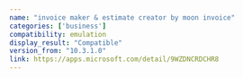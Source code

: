 ```yaml
---
name: "invoice maker & estimate creator by moon invoice"
categories: ['business']
compatibility: emulation
display_result: "Compatible"
version_from: "10.3.1.0"
link: https://apps.microsoft.com/detail/9WZDNCRDCHR8
---
```

